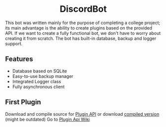 <div align="center">
  
# DiscordBot

</div>
This bot was written mainly for the purpose of completing a college project; its main advantage is the ability to create plugins based on the provided API. If we want to create a fully functional bot, we don't have to worry about creating it from scratch. The bot has built-in database, backup and logger support.


## Features

* Database based on SQLite
* Easy-to-use backup manager
* Integrated Logger class
* Fully asynchronous client

## First Plugin

Download and compile source for [Plugin API](https://github.com/LuklaB96/DiscordPluginAPI) or download [compiled version](https://github.com/LuklaB96/DiscordPluginAPI/releases) (might be outdated)
Go to [Plugin Api Wiki](https://github.com/LuklaB96/DiscordPluginAPI/wiki)
